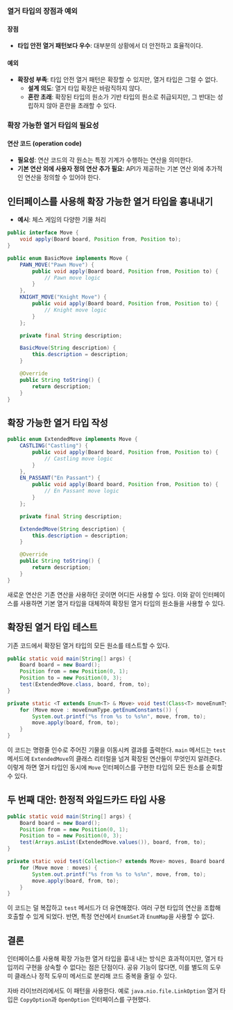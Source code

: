 

### 열거 타입의 장점과 예외

#### 장점

- **타입 안전 열거 패턴보다 우수**: 대부분의 상황에서 더 안전하고 효율적이다.

#### 예외

- **확장성 부족**: 타입 안전 열거 패턴은 확장할 수 있지만, 열거 타입은 그럴 수 없다.
    - **설계 의도**: 열거 타입 확장은 바람직하지 않다.
    - **혼란 초래**: 확장된 타입의 원소가 기반 타입의 원소로 취급되지만, 그 반대는 성립하지 않아 혼란을 초래할 수 있다.

### 확장 가능한 열거 타입의 필요성

#### 연산 코드 (operation code)

- **필요성**: 연산 코드의 각 원소는 특정 기계가 수행하는 연산을 의미한다.
- **기본 연산 외에 사용자 정의 연산 추가 필요**: API가 제공하는 기본 연산 외에 추가적인 연산을 정의할 수 있어야 한다.

## 인터페이스를 사용해 확장 가능한 열거 타입을 흉내내기
- **예시**: 체스 게임의 다양한 기물 처리
```java
public interface Move {
    void apply(Board board, Position from, Position to);
}

public enum BasicMove implements Move {
    PAWN_MOVE("Pawn Move") {
        public void apply(Board board, Position from, Position to) {
            // Pawn move logic
        }
    },
    KNIGHT_MOVE("Knight Move") {
        public void apply(Board board, Position from, Position to) {
            // Knight move logic
        }
    };

    private final String description;

    BasicMove(String description) {
        this.description = description;
    }

    @Override
    public String toString() {
        return description;
    }
}
```

## 확장 가능한 열거 타입 작성

```java
public enum ExtendedMove implements Move {
    CASTLING("Castling") {
        public void apply(Board board, Position from, Position to) {
            // Castling move logic
        }
    },
    EN_PASSANT("En Passant") {
        public void apply(Board board, Position from, Position to) {
            // En Passant move logic
        }
    };

    private final String description;

    ExtendedMove(String description) {
        this.description = description;
    }

    @Override
    public String toString() {
        return description;
    }
}
```

새로운 연산은 기존 연산을 사용하던 곳이면 어디든 사용할 수 있다. 이와 같이 인터페이스를 사용하면 기본 열거 타입을 대체하여 확장된 열거 타입의 원소들을 사용할 수 있다.

## 확장된 열거 타입 테스트

기존 코드에서 확장된 열거 타입의 모든 원소를 테스트할 수 있다.

```java
public static void main(String[] args) {
    Board board = new Board();
    Position from = new Position(0, 1);
    Position to = new Position(0, 3);
    test(ExtendedMove.class, board, from, to);
}

private static <T extends Enum<T> & Move> void test(Class<T> moveEnumType, Board board, Position from, Position to) {
    for (Move move : moveEnumType.getEnumConstants()) {
        System.out.printf("%s from %s to %s%n", move, from, to);
        move.apply(board, from, to);
    }
}
```

이 코드는 명령줄 인수로 주어진 기물을 이동시켜 결과를 출력한다. `main` 메서드는 `test` 메서드에 `ExtendedMove`의 클래스 리터럴을 넘겨 확장된 연산들이 무엇인지 알려준다. 이렇게 하면 열거 타입인 동시에 `Move` 인터페이스를 구현한 타입의 모든 원소를 순회할 수 있다.

## 두 번째 대안: 한정적 와일드카드 타입 사용

```java
public static void main(String[] args) {
    Board board = new Board();
    Position from = new Position(0, 1);
    Position to = new Position(0, 3);
    test(Arrays.asList(ExtendedMove.values()), board, from, to);
}

private static void test(Collection<? extends Move> moves, Board board, Position from, Position to) {
    for (Move move : moves) {
        System.out.printf("%s from %s to %s%n", move, from, to);
        move.apply(board, from, to);
    }
}
```

이 코드는 덜 복잡하고 `test` 메서드가 더 유연해졌다. 여러 구현 타입의 연산을 조합해 호출할 수 있게 되었다. 반면, 특정 연산에서 `EnumSet`과 `EnumMap`을 사용할 수 없다.

## 결론

인터페이스를 사용해 확장 가능한 열거 타입을 흉내 내는 방식은 효과적이지만, 열거 타입끼리 구현을 상속할 수 없다는 점은 단점이다. 공유 기능이 많다면, 이를 별도의 도우미 클래스나 정적 도우미 메서드로 분리해 코드 중복을 줄일 수 있다.

자바 라이브러리에서도 이 패턴을 사용한다. 예로 `java.nio.file.LinkOption` 열거 타입은 `CopyOption`과 `OpenOption` 인터페이스를 구현했다.